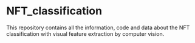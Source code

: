 # NFT_classification
This repository contains all the information, code and data about the NFT classification with visual feature extraction by computer vision.
